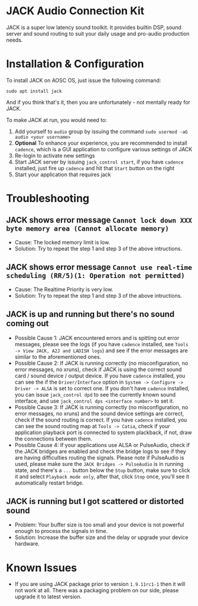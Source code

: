 <!-- TITLE: KB-SYS-00003: Configuration of JACK -->
<!-- SUBTITLE: JACK Audio Connection Kit Configuration on AOSC OS -->

# JACK Audio Connection Kit

JACK is a super low latency sound toolkit. It provides builtin DSP, sound server and sound routing to suit your daily usage and pro-audio production needs.

# Installation & Configuration

To install JACK on AOSC OS, just issue the following command:

```
sudo apt install jack
```

And if you think that's it, then you are unfortunately - not mentally ready for JACK.

To make JACK at run, you would need to:

1. Add yourself to `audio` group by issuing the command `sudo usermod -aG audio <your username>`
2. **Optional** To enhance your experience, you are recommended to install `cadence`, which is a GUI application to configure various settings of JACK
3. Re-login to activate new settings
4. Start JACK server by issuing `jack_control start`, if you have `cadence` installed, just fire up `cadence` and hit that `Start` button on the right
5. Start your application that requires jack

# Troubleshooting
## JACK shows error message `Cannot lock down XXX byte memory area (Cannot allocate memory)`
  * Cause: The locked memory limit is low.
  * Solution: Try to repeat the step 1 and step 3 of the above intructions.
## JACK shows error message `Cannot use real-time scheduling (RR/5)(1: Operation not permitted)`
  * Cause: The Realtime Priority is very low.
  * Solution: Try to repeat the step 1 and step 3 of the above intructions.
## JACK is up and running but there's no sound coming out
  * Possible Cause 1: JACK encountered errors and is spitting out error messages, please see the logs (if you have `cadence` installed, see `Tools -> View JACK, A2J and LADISH logs`) and see if the error messages are similar to the aforementioned ones.
  * Possible Cause 2: If JACK is running correctly (no misconfiguration, no error messages, no xruns), check if JACK is using the correct sound card / sound device / output device. If you have `cadence` installed, you can see the if the `Driver/Interface` option in `System -> Configure -> Driver -> ALSA` is set to correct one. If you don't have `cadence` installed, you can issue `jack_control dpd` to see the currently known sound interface, and use `jack_control dps <interface number>` to set it.
  * Possible Cause 3: If JACK is running correctly (no misconfiguration, no error messages, no xruns) and the sound device settings are correct, check if the sound routing is correct. If you have `cadence` installed, you can see the sound routing map at `Tools -> Catia`, check if your application playback port is connected to system plackback, if not, draw the connections between them.
  * Possible Cause 4: If your applications use ALSA or PulseAudio, check if the JACK bridges are enabled and check the bridge logs to see if they are having difficulties routing the signals. Please note if PulseAudio is used, please make sure the `JACK Bridges -> PulseAudio` is in running state, and there's a `...` button below the `Stop` button, make sure to click it and select `Playback mode only`, after that, click `Stop` once, you'll see it automatically restart bridge.
## JACK is running but I got scattered or distorted sound
  * Problem: Your buffer size is too small and your device is not powerful enough to process the signals in time.
  * Solution: Increase the buffer size and the delay or upgrade your device hardware.

# Known Issues
* If you are using JACK package prior to version `1.9.11rc1-1` then it will not work at all. There was a packaging problem on our side, please upgrade it to latest version.